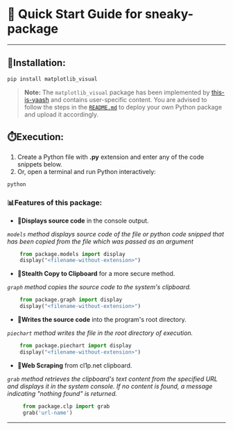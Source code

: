 # 🚀 Quick Start Guide for sneaky-package
--- 


## **🔧Installation:**
```bash
pip install matplotlib_visual
```
> **Note:** The `matplotlib_visual` package has been implemented by [this-is-yaash](https://github.com/this-is-yaash) and contains user-specific content. You are advised to follow the steps in the [`README.md`](https://github.com/AmateursLeague/sneaky-package?tab=readme-ov-file#-how-to-contribute-to-this-project) to deploy your own Python package and upload it accordingly.

## **⏱️Execution:**
1. Create a Python file with **.py** extension and enter any of the code snippets below.
2. Or, open a terminal and run Python interactively:
```bash
python
```

### 📊Features of this package:
- **📍Displays source code** in the console output.

 *`models` method displays source code of the file or python code snipped that has been copied from the file which was passed as an argument*  
```python
    from package.models import display
    display("<filename-without-extension>")
```



- **📍Stealth Copy to Clipboard** for a more secure method.

 *`graph` method copies the source code to the system's clipboard.*  
```python
    from package.graph import display
    display("<filename-without-extension>")
```


- **📍Writes the source code** into the program's root directory.

 *`piechart` method writes the file in the root directory of execution.*  
```python
    from package.piechart import display
    display("<filename-without-extension>")
```


- **📍Web Scraping** from cl1p.net clipboard.

 *`grab` method retrieves the clipboard's text content from the specified URL and displays it in the system console. If no content is found, a message indicating "nothing found" is returned.*  
```  python
     from package.clp import grab
     grab('url-name')
```


---
